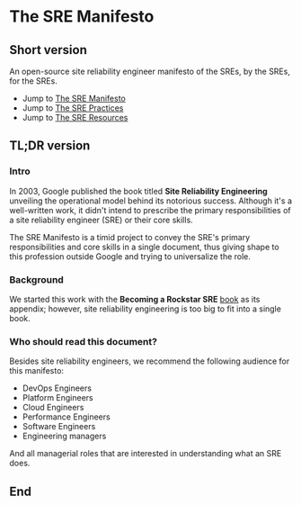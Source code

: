 # The SRE Manifesto

## Short version

An open-source site reliability engineer manifesto of the SREs, by the SREs, for the SREs.

* Jump to [The SRE Manifesto](./sre/manifesto.md)
* Jump to [The SRE Practices](./sre/practices.md)
* Jump to [The SRE Resources](./sre/resources.md)

## TL;DR version

### Intro

In 2003, Google published the book titled **Site Reliability Engineering** unveiling the operational model behind its notorious success. Although it's a well-written work, it didn't intend to prescribe the primary responsibilities of a site reliability engineer (SRE) or their core skills.

The SRE Manifesto is a timid project to convey the SRE's primary responsibilities and core skills in a single document, thus giving shape to this profession outside Google and trying to universalize the role.

### Background

We started this work with the **Becoming a Rockstar SRE** [book](https://packt.link/H0G2R) as its appendix; however, site reliability engineering is too big to fit into a single book.

### Who should read this document?

Besides site reliability engineers, we recommend the following audience for this manifesto:

* DevOps Engineers
* Platform Engineers
* Cloud Engineers
* Performance Engineers
* Software Engineers
* Engineering managers

And all managerial roles that are interested in understanding what an SRE does.

## End
